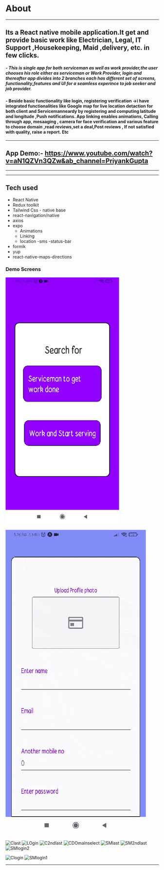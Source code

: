 # About
---

Its a React native mobile application.It  get and provide basic work like Electrician, Legal, IT Support ,Housekeeping, Maid ,delivery, etc. in few clicks.
---

##### - This is single app for both serviceman as well as work provider,the user chooses his role either as serviceman or Work Provider, login and thereafter app divides into 2 branches each has different set of screens, functionality,features and UI for a seamless experince to job seeker and job provider.

#### - Beside basic functionality like login, registering verification ->i have integrated functionalities like Google map for live location detaction for both client and Servicemanneardy by registering and computing latitude and longitude ,Push notifications. App linking enables animations, Calling through app, mesaaging , camera for face verification and various feature to choose domain ,read reviews,set a deal,Post reviews , If not satisfied with quality, raise a report. Etc
  

---
## App Demo:-  https://www.youtube.com/watch?v=aN1QZVn3QZw&ab_channel=PriyankGupta

---
---


## Tech used

- React Native 
- Redux toolkit
- Tailwind Css  - native base
- react-navigation/native
- axios
- expo 
    - Animations
    - Linking 
    - location 
    -sms 
    -status-bar
- formik
- yup
- react-native-maps-directions


### Demo Screens
![HOMe](./demogif/1633978491357.gif ) 

![Cregister](./demogif/1633978491344.gif )

![Clast](./demogif/1633978491304.gif )
![LOgin](./demogif/1633978491350.gif )
![C2ndlast](./demogif/1633978491310.gif )
![CDOmainselect](./demogif/1633978491333.gif )
![SMlast](./demogif/1633978491315.gif )
![SM2ndlast](./demogif/1633978491321.gif )
![SMlogin2](./demogif/1633978491327.gif )

![Clogin](./demogif/1633978491338.gif )
![SMlogin1](./demogif/1633978491298.gif )

---




